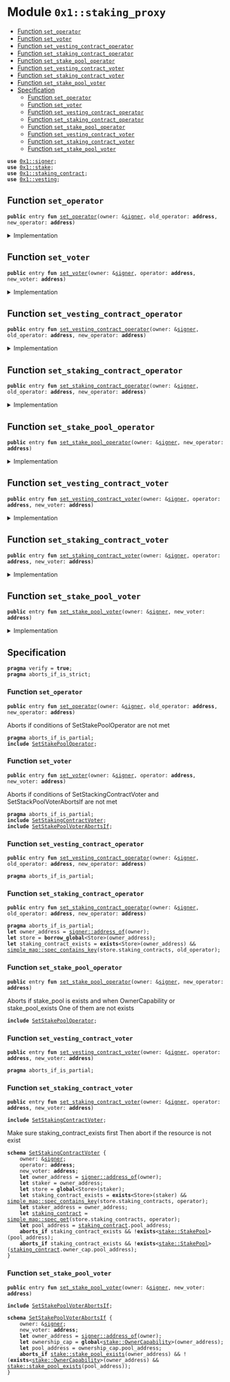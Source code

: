 
<a name="0x1_staking_proxy"></a>

# Module `0x1::staking_proxy`



-  [Function `set_operator`](#0x1_staking_proxy_set_operator)
-  [Function `set_voter`](#0x1_staking_proxy_set_voter)
-  [Function `set_vesting_contract_operator`](#0x1_staking_proxy_set_vesting_contract_operator)
-  [Function `set_staking_contract_operator`](#0x1_staking_proxy_set_staking_contract_operator)
-  [Function `set_stake_pool_operator`](#0x1_staking_proxy_set_stake_pool_operator)
-  [Function `set_vesting_contract_voter`](#0x1_staking_proxy_set_vesting_contract_voter)
-  [Function `set_staking_contract_voter`](#0x1_staking_proxy_set_staking_contract_voter)
-  [Function `set_stake_pool_voter`](#0x1_staking_proxy_set_stake_pool_voter)
-  [Specification](#@Specification_0)
    -  [Function `set_operator`](#@Specification_0_set_operator)
    -  [Function `set_voter`](#@Specification_0_set_voter)
    -  [Function `set_vesting_contract_operator`](#@Specification_0_set_vesting_contract_operator)
    -  [Function `set_staking_contract_operator`](#@Specification_0_set_staking_contract_operator)
    -  [Function `set_stake_pool_operator`](#@Specification_0_set_stake_pool_operator)
    -  [Function `set_vesting_contract_voter`](#@Specification_0_set_vesting_contract_voter)
    -  [Function `set_staking_contract_voter`](#@Specification_0_set_staking_contract_voter)
    -  [Function `set_stake_pool_voter`](#@Specification_0_set_stake_pool_voter)


<pre><code><b>use</b> <a href="../../aptos-stdlib/../move-stdlib/doc/signer.md#0x1_signer">0x1::signer</a>;
<b>use</b> <a href="stake.md#0x1_stake">0x1::stake</a>;
<b>use</b> <a href="staking_contract.md#0x1_staking_contract">0x1::staking_contract</a>;
<b>use</b> <a href="vesting.md#0x1_vesting">0x1::vesting</a>;
</code></pre>



<a name="0x1_staking_proxy_set_operator"></a>

## Function `set_operator`



<pre><code><b>public</b> entry <b>fun</b> <a href="staking_proxy.md#0x1_staking_proxy_set_operator">set_operator</a>(owner: &<a href="../../aptos-stdlib/../move-stdlib/doc/signer.md#0x1_signer">signer</a>, old_operator: <b>address</b>, new_operator: <b>address</b>)
</code></pre>



<details>
<summary>Implementation</summary>


<pre><code><b>public</b> entry <b>fun</b> <a href="staking_proxy.md#0x1_staking_proxy_set_operator">set_operator</a>(owner: &<a href="../../aptos-stdlib/../move-stdlib/doc/signer.md#0x1_signer">signer</a>, old_operator: <b>address</b>, new_operator: <b>address</b>) {
    <a href="staking_proxy.md#0x1_staking_proxy_set_vesting_contract_operator">set_vesting_contract_operator</a>(owner, old_operator, new_operator);
    <a href="staking_proxy.md#0x1_staking_proxy_set_staking_contract_operator">set_staking_contract_operator</a>(owner, old_operator, new_operator);
    <a href="staking_proxy.md#0x1_staking_proxy_set_stake_pool_operator">set_stake_pool_operator</a>(owner, new_operator);
}
</code></pre>



</details>

<a name="0x1_staking_proxy_set_voter"></a>

## Function `set_voter`



<pre><code><b>public</b> entry <b>fun</b> <a href="staking_proxy.md#0x1_staking_proxy_set_voter">set_voter</a>(owner: &<a href="../../aptos-stdlib/../move-stdlib/doc/signer.md#0x1_signer">signer</a>, operator: <b>address</b>, new_voter: <b>address</b>)
</code></pre>



<details>
<summary>Implementation</summary>


<pre><code><b>public</b> entry <b>fun</b> <a href="staking_proxy.md#0x1_staking_proxy_set_voter">set_voter</a>(owner: &<a href="../../aptos-stdlib/../move-stdlib/doc/signer.md#0x1_signer">signer</a>, operator: <b>address</b>, new_voter: <b>address</b>) {
    <a href="staking_proxy.md#0x1_staking_proxy_set_vesting_contract_voter">set_vesting_contract_voter</a>(owner, operator, new_voter);
    <a href="staking_proxy.md#0x1_staking_proxy_set_staking_contract_voter">set_staking_contract_voter</a>(owner, operator, new_voter);
    <a href="staking_proxy.md#0x1_staking_proxy_set_stake_pool_voter">set_stake_pool_voter</a>(owner, new_voter);
}
</code></pre>



</details>

<a name="0x1_staking_proxy_set_vesting_contract_operator"></a>

## Function `set_vesting_contract_operator`



<pre><code><b>public</b> entry <b>fun</b> <a href="staking_proxy.md#0x1_staking_proxy_set_vesting_contract_operator">set_vesting_contract_operator</a>(owner: &<a href="../../aptos-stdlib/../move-stdlib/doc/signer.md#0x1_signer">signer</a>, old_operator: <b>address</b>, new_operator: <b>address</b>)
</code></pre>



<details>
<summary>Implementation</summary>


<pre><code><b>public</b> entry <b>fun</b> <a href="staking_proxy.md#0x1_staking_proxy_set_vesting_contract_operator">set_vesting_contract_operator</a>(owner: &<a href="../../aptos-stdlib/../move-stdlib/doc/signer.md#0x1_signer">signer</a>, old_operator: <b>address</b>, new_operator: <b>address</b>) {
    <b>let</b> owner_address = <a href="../../aptos-stdlib/../move-stdlib/doc/signer.md#0x1_signer_address_of">signer::address_of</a>(owner);
    <b>let</b> vesting_contracts = &<a href="vesting.md#0x1_vesting_vesting_contracts">vesting::vesting_contracts</a>(owner_address);
    <b>let</b> i = 0;
    <b>let</b> len = <a href="../../aptos-stdlib/../move-stdlib/doc/vector.md#0x1_vector_length">vector::length</a>(vesting_contracts);
    <b>while</b> (i &lt; len) {
        <b>let</b> vesting_contract = *<a href="../../aptos-stdlib/../move-stdlib/doc/vector.md#0x1_vector_borrow">vector::borrow</a>(vesting_contracts, i);
        <b>if</b> (<a href="vesting.md#0x1_vesting_operator">vesting::operator</a>(vesting_contract) == old_operator) {
            <b>let</b> current_commission_percentage = <a href="vesting.md#0x1_vesting_operator_commission_percentage">vesting::operator_commission_percentage</a>(vesting_contract);
            <a href="vesting.md#0x1_vesting_update_operator">vesting::update_operator</a>(owner, vesting_contract, new_operator, current_commission_percentage);
        };
        i = i + 1;
    }
}
</code></pre>



</details>

<a name="0x1_staking_proxy_set_staking_contract_operator"></a>

## Function `set_staking_contract_operator`



<pre><code><b>public</b> entry <b>fun</b> <a href="staking_proxy.md#0x1_staking_proxy_set_staking_contract_operator">set_staking_contract_operator</a>(owner: &<a href="../../aptos-stdlib/../move-stdlib/doc/signer.md#0x1_signer">signer</a>, old_operator: <b>address</b>, new_operator: <b>address</b>)
</code></pre>



<details>
<summary>Implementation</summary>


<pre><code><b>public</b> entry <b>fun</b> <a href="staking_proxy.md#0x1_staking_proxy_set_staking_contract_operator">set_staking_contract_operator</a>(owner: &<a href="../../aptos-stdlib/../move-stdlib/doc/signer.md#0x1_signer">signer</a>, old_operator: <b>address</b>, new_operator: <b>address</b>) {
    <b>let</b> owner_address = <a href="../../aptos-stdlib/../move-stdlib/doc/signer.md#0x1_signer_address_of">signer::address_of</a>(owner);
    <b>if</b> (<a href="staking_contract.md#0x1_staking_contract_staking_contract_exists">staking_contract::staking_contract_exists</a>(owner_address, old_operator)) {
        <b>let</b> current_commission_percentage = <a href="staking_contract.md#0x1_staking_contract_commission_percentage">staking_contract::commission_percentage</a>(owner_address, old_operator);
        <a href="staking_contract.md#0x1_staking_contract_switch_operator">staking_contract::switch_operator</a>(owner, old_operator, new_operator, current_commission_percentage);
    };
}
</code></pre>



</details>

<a name="0x1_staking_proxy_set_stake_pool_operator"></a>

## Function `set_stake_pool_operator`



<pre><code><b>public</b> entry <b>fun</b> <a href="staking_proxy.md#0x1_staking_proxy_set_stake_pool_operator">set_stake_pool_operator</a>(owner: &<a href="../../aptos-stdlib/../move-stdlib/doc/signer.md#0x1_signer">signer</a>, new_operator: <b>address</b>)
</code></pre>



<details>
<summary>Implementation</summary>


<pre><code><b>public</b> entry <b>fun</b> <a href="staking_proxy.md#0x1_staking_proxy_set_stake_pool_operator">set_stake_pool_operator</a>(owner: &<a href="../../aptos-stdlib/../move-stdlib/doc/signer.md#0x1_signer">signer</a>, new_operator: <b>address</b>) {
    <b>let</b> owner_address = <a href="../../aptos-stdlib/../move-stdlib/doc/signer.md#0x1_signer_address_of">signer::address_of</a>(owner);
    <b>if</b> (<a href="stake.md#0x1_stake_stake_pool_exists">stake::stake_pool_exists</a>(owner_address)) {
        <a href="stake.md#0x1_stake_set_operator">stake::set_operator</a>(owner, new_operator);
    };
}
</code></pre>



</details>

<a name="0x1_staking_proxy_set_vesting_contract_voter"></a>

## Function `set_vesting_contract_voter`



<pre><code><b>public</b> entry <b>fun</b> <a href="staking_proxy.md#0x1_staking_proxy_set_vesting_contract_voter">set_vesting_contract_voter</a>(owner: &<a href="../../aptos-stdlib/../move-stdlib/doc/signer.md#0x1_signer">signer</a>, operator: <b>address</b>, new_voter: <b>address</b>)
</code></pre>



<details>
<summary>Implementation</summary>


<pre><code><b>public</b> entry <b>fun</b> <a href="staking_proxy.md#0x1_staking_proxy_set_vesting_contract_voter">set_vesting_contract_voter</a>(owner: &<a href="../../aptos-stdlib/../move-stdlib/doc/signer.md#0x1_signer">signer</a>, operator: <b>address</b>, new_voter: <b>address</b>) {
    <b>let</b> owner_address = <a href="../../aptos-stdlib/../move-stdlib/doc/signer.md#0x1_signer_address_of">signer::address_of</a>(owner);
    <b>let</b> vesting_contracts = &<a href="vesting.md#0x1_vesting_vesting_contracts">vesting::vesting_contracts</a>(owner_address);
    <b>let</b> i = 0;
    <b>let</b> len = <a href="../../aptos-stdlib/../move-stdlib/doc/vector.md#0x1_vector_length">vector::length</a>(vesting_contracts);
    <b>while</b> (i &lt; len) {
        <b>let</b> vesting_contract = *<a href="../../aptos-stdlib/../move-stdlib/doc/vector.md#0x1_vector_borrow">vector::borrow</a>(vesting_contracts, i);
        <b>if</b> (<a href="vesting.md#0x1_vesting_operator">vesting::operator</a>(vesting_contract) == operator) {
            <a href="vesting.md#0x1_vesting_update_voter">vesting::update_voter</a>(owner, vesting_contract, new_voter);
        };
        i = i + 1;
    }
}
</code></pre>



</details>

<a name="0x1_staking_proxy_set_staking_contract_voter"></a>

## Function `set_staking_contract_voter`



<pre><code><b>public</b> entry <b>fun</b> <a href="staking_proxy.md#0x1_staking_proxy_set_staking_contract_voter">set_staking_contract_voter</a>(owner: &<a href="../../aptos-stdlib/../move-stdlib/doc/signer.md#0x1_signer">signer</a>, operator: <b>address</b>, new_voter: <b>address</b>)
</code></pre>



<details>
<summary>Implementation</summary>


<pre><code><b>public</b> entry <b>fun</b> <a href="staking_proxy.md#0x1_staking_proxy_set_staking_contract_voter">set_staking_contract_voter</a>(owner: &<a href="../../aptos-stdlib/../move-stdlib/doc/signer.md#0x1_signer">signer</a>, operator: <b>address</b>, new_voter: <b>address</b>) {
    <b>let</b> owner_address = <a href="../../aptos-stdlib/../move-stdlib/doc/signer.md#0x1_signer_address_of">signer::address_of</a>(owner);
    <b>if</b> (<a href="staking_contract.md#0x1_staking_contract_staking_contract_exists">staking_contract::staking_contract_exists</a>(owner_address, operator)) {
        <a href="staking_contract.md#0x1_staking_contract_update_voter">staking_contract::update_voter</a>(owner, operator, new_voter);
    };
}
</code></pre>



</details>

<a name="0x1_staking_proxy_set_stake_pool_voter"></a>

## Function `set_stake_pool_voter`



<pre><code><b>public</b> entry <b>fun</b> <a href="staking_proxy.md#0x1_staking_proxy_set_stake_pool_voter">set_stake_pool_voter</a>(owner: &<a href="../../aptos-stdlib/../move-stdlib/doc/signer.md#0x1_signer">signer</a>, new_voter: <b>address</b>)
</code></pre>



<details>
<summary>Implementation</summary>


<pre><code><b>public</b> entry <b>fun</b> <a href="staking_proxy.md#0x1_staking_proxy_set_stake_pool_voter">set_stake_pool_voter</a>(owner: &<a href="../../aptos-stdlib/../move-stdlib/doc/signer.md#0x1_signer">signer</a>, new_voter: <b>address</b>) {
    <b>if</b> (<a href="stake.md#0x1_stake_stake_pool_exists">stake::stake_pool_exists</a>(<a href="../../aptos-stdlib/../move-stdlib/doc/signer.md#0x1_signer_address_of">signer::address_of</a>(owner))) {
        <a href="stake.md#0x1_stake_set_delegated_voter">stake::set_delegated_voter</a>(owner, new_voter);
    };
}
</code></pre>



</details>

<a name="@Specification_0"></a>

## Specification



<pre><code><b>pragma</b> verify = <b>true</b>;
<b>pragma</b> aborts_if_is_strict;
</code></pre>



<a name="@Specification_0_set_operator"></a>

### Function `set_operator`


<pre><code><b>public</b> entry <b>fun</b> <a href="staking_proxy.md#0x1_staking_proxy_set_operator">set_operator</a>(owner: &<a href="../../aptos-stdlib/../move-stdlib/doc/signer.md#0x1_signer">signer</a>, old_operator: <b>address</b>, new_operator: <b>address</b>)
</code></pre>


Aborts if conditions of SetStakePoolOperator are not met


<pre><code><b>pragma</b> aborts_if_is_partial;
<b>include</b> <a href="staking_proxy.md#0x1_staking_proxy_SetStakePoolOperator">SetStakePoolOperator</a>;
</code></pre>



<a name="@Specification_0_set_voter"></a>

### Function `set_voter`


<pre><code><b>public</b> entry <b>fun</b> <a href="staking_proxy.md#0x1_staking_proxy_set_voter">set_voter</a>(owner: &<a href="../../aptos-stdlib/../move-stdlib/doc/signer.md#0x1_signer">signer</a>, operator: <b>address</b>, new_voter: <b>address</b>)
</code></pre>


Aborts if conditions of SetStackingContractVoter and SetStackPoolVoterAbortsIf are not met


<pre><code><b>pragma</b> aborts_if_is_partial;
<b>include</b> <a href="staking_proxy.md#0x1_staking_proxy_SetStakingContractVoter">SetStakingContractVoter</a>;
<b>include</b> <a href="staking_proxy.md#0x1_staking_proxy_SetStakePoolVoterAbortsIf">SetStakePoolVoterAbortsIf</a>;
</code></pre>



<a name="@Specification_0_set_vesting_contract_operator"></a>

### Function `set_vesting_contract_operator`


<pre><code><b>public</b> entry <b>fun</b> <a href="staking_proxy.md#0x1_staking_proxy_set_vesting_contract_operator">set_vesting_contract_operator</a>(owner: &<a href="../../aptos-stdlib/../move-stdlib/doc/signer.md#0x1_signer">signer</a>, old_operator: <b>address</b>, new_operator: <b>address</b>)
</code></pre>




<pre><code><b>pragma</b> aborts_if_is_partial;
</code></pre>



<a name="@Specification_0_set_staking_contract_operator"></a>

### Function `set_staking_contract_operator`


<pre><code><b>public</b> entry <b>fun</b> <a href="staking_proxy.md#0x1_staking_proxy_set_staking_contract_operator">set_staking_contract_operator</a>(owner: &<a href="../../aptos-stdlib/../move-stdlib/doc/signer.md#0x1_signer">signer</a>, old_operator: <b>address</b>, new_operator: <b>address</b>)
</code></pre>




<pre><code><b>pragma</b> aborts_if_is_partial;
<b>let</b> owner_address = <a href="../../aptos-stdlib/../move-stdlib/doc/signer.md#0x1_signer_address_of">signer::address_of</a>(owner);
<b>let</b> store = <b>borrow_global</b>&lt;Store&gt;(owner_address);
<b>let</b> staking_contract_exists = <b>exists</b>&lt;Store&gt;(owner_address) && <a href="../../aptos-stdlib/doc/simple_map.md#0x1_simple_map_spec_contains_key">simple_map::spec_contains_key</a>(store.staking_contracts, old_operator);
</code></pre>



<a name="@Specification_0_set_stake_pool_operator"></a>

### Function `set_stake_pool_operator`


<pre><code><b>public</b> entry <b>fun</b> <a href="staking_proxy.md#0x1_staking_proxy_set_stake_pool_operator">set_stake_pool_operator</a>(owner: &<a href="../../aptos-stdlib/../move-stdlib/doc/signer.md#0x1_signer">signer</a>, new_operator: <b>address</b>)
</code></pre>


Aborts if stake_pool is exists and when OwnerCapability or stake_pool_exists
One of them are not exists


<pre><code><b>include</b> <a href="staking_proxy.md#0x1_staking_proxy_SetStakePoolOperator">SetStakePoolOperator</a>;
</code></pre>



<a name="@Specification_0_set_vesting_contract_voter"></a>

### Function `set_vesting_contract_voter`


<pre><code><b>public</b> entry <b>fun</b> <a href="staking_proxy.md#0x1_staking_proxy_set_vesting_contract_voter">set_vesting_contract_voter</a>(owner: &<a href="../../aptos-stdlib/../move-stdlib/doc/signer.md#0x1_signer">signer</a>, operator: <b>address</b>, new_voter: <b>address</b>)
</code></pre>




<pre><code><b>pragma</b> aborts_if_is_partial;
</code></pre>



<a name="@Specification_0_set_staking_contract_voter"></a>

### Function `set_staking_contract_voter`


<pre><code><b>public</b> entry <b>fun</b> <a href="staking_proxy.md#0x1_staking_proxy_set_staking_contract_voter">set_staking_contract_voter</a>(owner: &<a href="../../aptos-stdlib/../move-stdlib/doc/signer.md#0x1_signer">signer</a>, operator: <b>address</b>, new_voter: <b>address</b>)
</code></pre>




<pre><code><b>include</b> <a href="staking_proxy.md#0x1_staking_proxy_SetStakingContractVoter">SetStakingContractVoter</a>;
</code></pre>


Make sure staking_contract_exists first
Then abort if the resource is not exist


<a name="0x1_staking_proxy_SetStakingContractVoter"></a>


<pre><code><b>schema</b> <a href="staking_proxy.md#0x1_staking_proxy_SetStakingContractVoter">SetStakingContractVoter</a> {
    owner: &<a href="../../aptos-stdlib/../move-stdlib/doc/signer.md#0x1_signer">signer</a>;
    operator: <b>address</b>;
    new_voter: <b>address</b>;
    <b>let</b> owner_address = <a href="../../aptos-stdlib/../move-stdlib/doc/signer.md#0x1_signer_address_of">signer::address_of</a>(owner);
    <b>let</b> staker = owner_address;
    <b>let</b> store = <b>global</b>&lt;Store&gt;(staker);
    <b>let</b> staking_contract_exists = <b>exists</b>&lt;Store&gt;(staker) && <a href="../../aptos-stdlib/doc/simple_map.md#0x1_simple_map_spec_contains_key">simple_map::spec_contains_key</a>(store.staking_contracts, operator);
    <b>let</b> staker_address = owner_address;
    <b>let</b> <a href="staking_contract.md#0x1_staking_contract">staking_contract</a> = <a href="../../aptos-stdlib/doc/simple_map.md#0x1_simple_map_spec_get">simple_map::spec_get</a>(store.staking_contracts, operator);
    <b>let</b> pool_address = <a href="staking_contract.md#0x1_staking_contract">staking_contract</a>.pool_address;
    <b>aborts_if</b> staking_contract_exists && !<b>exists</b>&lt;<a href="stake.md#0x1_stake_StakePool">stake::StakePool</a>&gt;(pool_address);
    <b>aborts_if</b> staking_contract_exists && !<b>exists</b>&lt;<a href="stake.md#0x1_stake_StakePool">stake::StakePool</a>&gt;(<a href="staking_contract.md#0x1_staking_contract">staking_contract</a>.owner_cap.pool_address);
}
</code></pre>



<a name="@Specification_0_set_stake_pool_voter"></a>

### Function `set_stake_pool_voter`


<pre><code><b>public</b> entry <b>fun</b> <a href="staking_proxy.md#0x1_staking_proxy_set_stake_pool_voter">set_stake_pool_voter</a>(owner: &<a href="../../aptos-stdlib/../move-stdlib/doc/signer.md#0x1_signer">signer</a>, new_voter: <b>address</b>)
</code></pre>




<pre><code><b>include</b> <a href="staking_proxy.md#0x1_staking_proxy_SetStakePoolVoterAbortsIf">SetStakePoolVoterAbortsIf</a>;
</code></pre>




<a name="0x1_staking_proxy_SetStakePoolVoterAbortsIf"></a>


<pre><code><b>schema</b> <a href="staking_proxy.md#0x1_staking_proxy_SetStakePoolVoterAbortsIf">SetStakePoolVoterAbortsIf</a> {
    owner: &<a href="../../aptos-stdlib/../move-stdlib/doc/signer.md#0x1_signer">signer</a>;
    new_voter: <b>address</b>;
    <b>let</b> owner_address = <a href="../../aptos-stdlib/../move-stdlib/doc/signer.md#0x1_signer_address_of">signer::address_of</a>(owner);
    <b>let</b> ownership_cap = <b>global</b>&lt;<a href="stake.md#0x1_stake_OwnerCapability">stake::OwnerCapability</a>&gt;(owner_address);
    <b>let</b> pool_address = ownership_cap.pool_address;
    <b>aborts_if</b> <a href="stake.md#0x1_stake_stake_pool_exists">stake::stake_pool_exists</a>(owner_address) && !(<b>exists</b>&lt;<a href="stake.md#0x1_stake_OwnerCapability">stake::OwnerCapability</a>&gt;(owner_address) && <a href="stake.md#0x1_stake_stake_pool_exists">stake::stake_pool_exists</a>(pool_address));
}
</code></pre>


[move-book]: https://aptos.dev/guides/move-guides/book/SUMMARY
